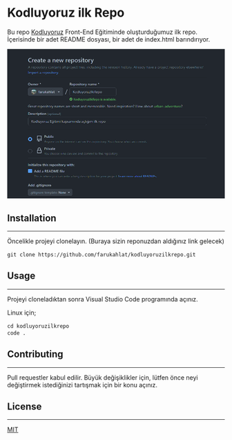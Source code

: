 # Kodluyoruz ilk Repo
Bu repo [Kodluyoruz](kodluyoruz.org) Front-End Eğitiminde oluşturduğumuz ilk repo. İçerisinde bir adet README dosyası, bir adet de index.html barındırıyor.

![Image](https://raw.githubusercontent.com/farukahlat/kodluyoruzilkrepo/main/PatikaDev%20odev/img.png)
## Installation
---
Öncelikle projeyi clonelayın. (Buraya sizin reponuzdan aldığınız link gelecek)
````
git clone https://github.com/farukahlat/kodluyoruzilkrepo.git
````
## Usage
---
Projeyi cloneladıktan sonra Visual Studio Code programında açınız.

Linux için;
````
cd kodluyoruzilkrepo
code .
````
## Contributing
---
Pull requestler kabul edilir. Büyük değişiklikler için, lütfen önce neyi değiştirmek istediğinizi tartışmak için bir konu açınız.
## License
---
[MIT](https://choosealicense.com/licenses/mit/)